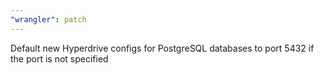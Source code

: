 ```yaml
---
"wrangler": patch
---
```


Default new Hyperdrive configs for PostgreSQL databases to port 5432 if the port is not specified
